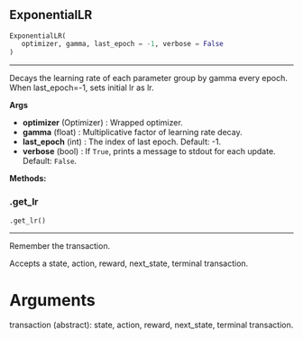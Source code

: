#


## ExponentialLR
```python
ExponentialLR(
   optimizer, gamma, last_epoch = -1, verbose = False
)
```


---
Decays the learning rate of each parameter group by gamma every epoch.
When last_epoch=-1, sets initial lr as lr.


**Args**

* **optimizer** (Optimizer) : Wrapped optimizer.
* **gamma** (float) : Multiplicative factor of learning rate decay.
* **last_epoch** (int) : The index of last epoch. Default: -1.
* **verbose** (bool) : If ``True``, prints a message to stdout for
    each update. Default: ``False``.



**Methods:**


### .get_lr
```python
.get_lr()
```

---
Remember the transaction.

Accepts a state, action, reward, next_state, terminal transaction.

# Arguments
transaction (abstract): state, action, reward, next_state, terminal transaction.
